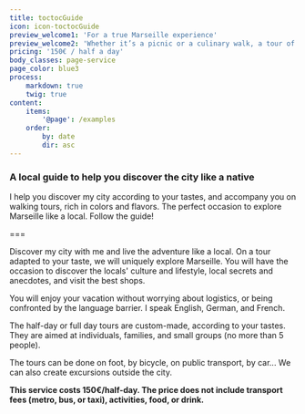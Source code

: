 ```yaml
---
title: toctocGuide
icon: icon-toctocGuide
preview_welcome1: 'For a true Marseille experience'
preview_welcome2: 'Whether it’s a picnic or a culinary walk, a tour of the old harbour or a trip to the surrounding nature - Let me be your guide.'
pricing: '150€ / half a day'
body_classes: page-service
page_color: blue3
process:
    markdown: true
    twig: true
content:
    items:
        '@page': /examples
    order:
        by: date
        dir: asc
---
```


<div class="page-header  bgcolor-blue3" markdown="1">

### A local guide to help you discover the city like a native

I help you discover my city according to your tastes, and accompany you on walking tours, rich in colors and flavors. The perfect occasion to explore Marseille like a local. Follow the guide!  

</div>

===

Discover my city with me and live the adventure like a local. On a tour adapted to your taste, we will uniquely explore Marseille. You will have the occasion to discover the locals' culture and lifestyle, local secrets and anecdotes, and visit the best shops.

You will enjoy your vacation without worrying about logistics, or being confronted by the language barrier. I speak English, German, and French.  

The half-day or full day tours are custom-made, according to your tastes. They are aimed at individuals, families, and small groups (no more than 5 people).  

The tours can be done on foot, by bicycle, on public transport, by car... We can also create excursions outside the city.  

**This service costs 150€/half-day. The price does not include transport fees (metro, bus, or taxi), activities, food, or drink.**